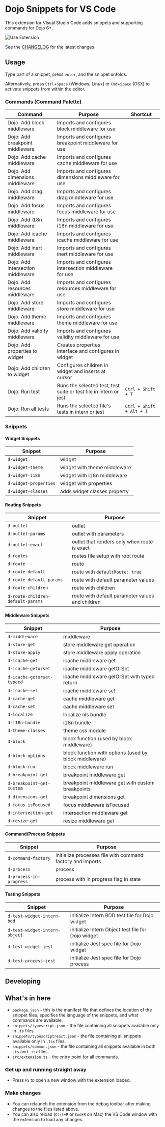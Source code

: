 # Dojo Snippets for VS Code

This extension for Visual Studio Code adds snippets and supporting commands for Dojo 6+.

![Use Extension](https://github.com/dojo/tools/raw/master/vscode-snippets/images/use-extension.gif)

See the [CHANGELOG](https://github.com/dojo/tools/blob/master/vscode-snippets/CHANGELOG.md) for the latest changes

## Usage

Type part of a snippet, press `enter`, and the snippet unfolds.

Alternatively, press `Ctrl`+`Space` (Windows, Linux) or `Cmd`+`Space` (OSX) to activate snippets from within the editor.

### Commands (Command Palette)

| Command                              | Purpose                                                           | Shortcut                 |
| -------------------------------------| ----------------------------------------------------------------- | ------------------------ |
| Dojo: Add block middleware           | Imports and configures block middleware for use                   |                          |
| Dojo: Add breakpoint middleware      | Imports and configures breakpoint middleware for use              |                          |
| Dojo: Add cache middleware           | Imports and configures cache middleware for use                   |                          |
| Dojo: Add dimensions middleware      | Imports and configures dimensions middleware for use              |                          |
| Dojo: Add drag middleware            | Imports and configures drag middleware for use                    |                          |
| Dojo: Add focus middleware           | Imports and configures focus middleware for use                   |                          |
| Dojo: Add i18n middleware            | Imports and configures i18n middleware for use                    |                          |
| Dojo: Add icache middleware          | Imports and configures icache middleware for use                  |                          |
| Dojo: Add inert middleware           | Imports and configures inert middleware for use                   |                          |
| Dojo: Add intersection middleware    | Imports and configures intersection middleware for use            |                          |
| Dojo: Add resources middleware       | Imports and configures resources middleware for use               |                          |
| Dojo: Add store middleware           | Imports and configures store middleware for use                   |                          |
| Dojo: Add theme middleware           | Imports and configures theme middleware for use                   |                          |
| Dojo: Add validity middleware        | Imports and configures validity middleware for use                |                          |
| Dojo: Add properties to widget       | Creates properties interface and configures in widget             |                          |
| Dojo: Add children to widget         | Configures children in widget and inserts at cursor               |                          |
| Dojo: Run test                       | Runs the selected test, test suite or test file in intern or jest | `Ctrl + Shift + T`       |
| Dojo: Run all tests                  | Runs the selected file's tests in intern or jest                  | `Ctrl + Shift + Alt + T` |

### Snippets

#### Widget Snippets

| Snippet                           | Purpose                                                      |
| --------------------------------- | ------------------------------------------------------------ |
| `d-widget`                        | widget                                                       |
| `d-widget-theme`                  | widget with theme middleware                                 |
| `d-widget-i18n`                   | widget with i18n middleware                                  |
| `d-widget-properties`             | widget with properties                                       |
| `d-widget-classes`                | adds widget classes property                                 |

#### Routing Snippets

| Snippet                           | Purpose                                                      |
| --------------------------------- | ------------------------------------------------------------ |
| `d-outlet`                        | outlet                                                       |
| `d-outlet-params`                 | outlet with parameters                                       |
| `d-outlet-exact`                  | outlet that renders only when route is exact                 |
| `d-routes`                        | routes file setup with root route                            |
| `d-route`                         | route                                                        |
| `d-route-default`                 | route with `defaultRoute: true`                              |
| `d-route-default-params`          | route with default parameter values                          |
| `d-route-children`                | route with children                                          |
| `d-route-children-default-params` | route with default parameter values and children             |

#### Middleware Snippets

| Snippet                           | Purpose                                                      |
| --------------------------------- | ------------------------------------------------------------ |
| `d-middleware`                    | middleware                                                   |
| `d-store-get`                     | store middleware get operation                               |
| `d-store-apply`                   | store middleware apply operation                             |
| `d-icache-get`                    | icache middleware get                                        |
| `d-icache-getorset`               | icache middleware getOrSet                                   |
| `d-icache-getorset-typeed`        | icache middleware getOrSet with typed return                 |
| `d-icache-set`                    | icache middleware set                                        |
| `d-cache-get`                     | cache middleware get                                         |
| `d-cache-set`                     | cache middleware set                                         |
| `d-localize`                      | localize nls bundle                                          |
| `d-i18n-bundle`                   | i18n bundle                                                  |
| `d-theme-classes`                 | theme css module                                             |
| `d-block`                         | block function (used by block middleware)                    |
| `d-block-options`                 | block function with options (used by block middleware)       |
| `d-block-run`                     | block middleware run                                         |
| `d-breakpoint-get`                | breakpoint middleware get                                    |
| `d-breakpoint-get-custom`         | breakpoint middleware get with custom breakpoints            |
| `d-dimensions-get`                | breakpoint dimensions get                                    |
| `d-focus-isFocused`               | focus middleware isFocused                                   |
| `d-intersection-get`              | intersection middleware get                                  |
| `d-resize-get`                    | resize middleware get                                        |

#### Command/Process Snippets

| Snippet                           | Purpose                                                      |
| --------------------------------- | ------------------------------------------------------------ |
| `d-command-factory`               | initialize processes file with command factory and imports   |
| `d-process`                       | process                                                      |
| `d-process-in-progress`           | process with in progress flag in state                       |

#### Testing Snippets

| Snippet                           | Purpose                                                      |
| --------------------------------- | ------------------------------------------------------------ |
| `d-test-widget-intern-bdd`        | initialize Intern BDD test file for Dojo widget              |
| `d-test-widget-intern-object`     | initialize Intern Object test file for Dojo widget           |
| `d-test-widget-jest`              | initialize Jest spec file for Dojo widget                    |
| `d-test-process-jest`             | initialize Jest spec file for Dojo process                   |

## Developing

## What's in here

* `package.json` - this is the manifest file that defines the location of the snippet files, specifies the language of the snippets, and what commands are available.
* `snippets/typescript.json` - the file containing all snippets available only in `.ts` files.
* `snippets/typescriptreact.json` - the file containing all snippets available only in `.tsx` files.
* `snippets/common.json` - the file containing all snippets available in both `.ts` and `.tsx` files.
* `src/extension.ts` - the entry point for all commands.

### Get up and running straight away

* Press `F5` to open a new window with the extension loaded.

### Make changes

* You can relaunch the extension from the debug toolbar after making changes to the files listed above.
* You can also reload (`Ctrl+R` or `Cmd+R` on Mac) the VS Code window with the extension to load any changes.
